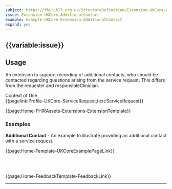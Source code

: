 ```yaml
---
subject: https://fhir.hl7.org.uk/StructureDefinition/Extension-UKCore-AdditionalContact
issue: Extension-UKCore-AdditionalContact
example: Example-UKCore-Extension-AdditionalContact
expand: yes
---
```


## {{variable:issue}}

<h2 id='non-fql-header'>Usage</h2>
<p>An extension to support recording of additional contacts, who should be contacted regarding questions arising from the service request. This differs from the requester and responsibleClinician.</p>

<div id='extensionContextofUse'>
<div id='extension-Context-Use-title'>
Context of Use
</div>
<div id='extension-Context-Use-Profiles'>
{{pagelink:Profile-UKCore-ServiceRequest,text:ServiceRequest}}
</div>
</div>


{{page:Home-FHIRAssets-Extensions-ExtensionTemplate}}

<div id="Examples" class="tabcontent">
  <h3>Examples</h3>
  <b>Additional Contact</b> - An example to illustrate providing an additional contact with a service request.<br>

{{page:Home-Template-UKCoreExamplePageLink}}

<br><br>
</div>

<div id="Feedback" class="tabcontent">
{{page:Home-FeedbackTemplate-FeedbackLink}}
</div>

---